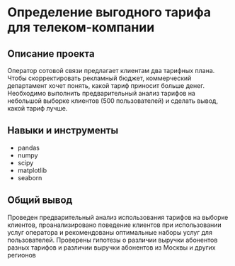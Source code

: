 # Определение выгодного тарифа для телеком-компании

## Описание проекта

Оператор сотовой связи предлагает клиентам два тарифных плана. Чтобы скорректировать рекламный бюджет, коммерческий департамент хочет понять, какой тариф приносит больше денег. Необходимо выполнить предварительный анализ тарифов на небольшой выборке клиентов (500 пользователей) и сделать вывод, какой тариф лучше.

## Навыки и инструменты

- pandas 
- numpy
- scipy
- matplotlib
- seaborn

## Общий вывод

Проведен предварительный анализ использования тарифов на выборке клиентов, проанализировано поведение клиентов при использовании услуг оператора и
рекомендованы оптимальные наборы услуг для пользователей. Проверены гипотезы о различии выручки абонентов разных тарифов и различии выручки абонентов из Москвы и других регионов
